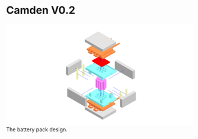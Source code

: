 # Camden V0.2



<img src="media/betterexplodedview.png" alt="drawing" width="1000"/> <br> 
The battery pack design. 
</p>
<p align="center">
</p>

